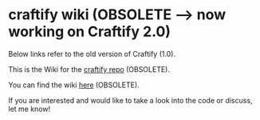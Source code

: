 # craftify wiki (OBSOLETE --> now working on Craftify 2.0)

Below links refer to the old version of Craftify (1.0).

This is the Wiki for the [craftify repo](https://github.com/franciscocgue/craftify) (OBSOLETE).

You can find the wiki [here](https://github.com/franciscocgue/craftify-wiki/wiki) (OBSOLETE).

If you are interested and would like to take a look into the code or discuss, let me know!
